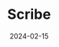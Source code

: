 ---  
layout: startup_page  
title: "Scribe"  
id: "scribehow.com"  
permalink: "/scribescribehow.com02152024/"  
website: "https://scribehow.com/"  
funding_round: "Series B"  
funding_amount: "$25M"  
investors: "Redpoint Ventures, New York Life Ventures, Amplify Partners, Tiger Global, XYZ Ventures"  
about: "Scribe is a software company that automates the process of capturing and documenting internal processes. It uses recordings of employees performing tasks to generate written instructions with screenshots, making it easier for companies to scale expertise and knowledge sharing. This automated knowledge management system helps ensure consistency and reduces reliance on individual employee memory."  
markets: "Software, Knowledge Management, Automation"  
hq: "San Francisco, California, United States"  
founded_year: "2019"  
linkedin: "https://www.linkedin.com/company/scribehow"  
twitter: "https://twitter.com/scribehow"  
instagram: ""  
facebook: "https://www.facebook.com/ScribeHow"  
crunchbase: "https://www.crunchbase.com/organization/scribehow"  
pitchbook: "https://pitchbook.com/profiles/company/431600-41"  

date_display: "15-Feb-2024"  
date: "2024-02-15"

# SEO Optimization  
meta_title: "Scribe - Series B Funding ($25M)"  
meta_description: "Scribe, Scribe is a software company that automates the process of capturing and documenting internal processes. It uses recordings of employees performing ta..."  
meta_keywords: "Scribe, Software, Knowledge Management, Automation, Series B funding"  
canonical_url: "https://startup.projectstartups.com/scribescribehow.com02152024/"  
---